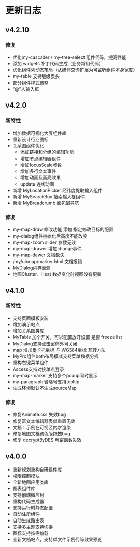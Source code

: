 # 更新日志

## v4.2.10
### 修复
- 优化my-cascader / my-tree-select 组件代码，提高性能
- 添加 widgets 补丁代码生成（业务常用代码）
- 优化组件列动态布局（从媒体查询扩展为可监听组件本身宽度）
- my-table 支持层级表头
- 部分组件样式调整
- “@”人输入框


## v4.2.0

### 新特性
- 增加数据可视化大屏组件库
- 重新设计行业图标
- 关系图组件优化
  - 添加链接和分组的编辑功能
  - 增加节点编辑器组件
  - 增加focusScale参数
  - 增加多行文本事件
  - 增加动画及高亮效果
  - update 连线动画
- 新增 MyLocationPicker 经纬度提取输入组件
- 新增 MySearchBox 搜索输入框组件
- 新增 MyBreadcrumb 面包屑导航

### 修复
- my-map-draw 修改功能 添加 指定修改目标的配置
- my-dialog组件初始化后高度不能改变
- my-map-zoom slider 参数无效
- my-map-drawer 增加change事件
- my-map-dawer 文档缺失
- /my/ui/map/marker.html 文档报错
- MyDialog内存泄漏
- 地图Cluster、Heat 数据变化时视图没有更新

## v4.1.0

### 新特性
- 支持页面模板安装
- 增加演示站点
- 增加关系图类库
- MyTable 加个开关，可以配置放开设置 是否 freeze list
- MyDialog支持点击窗体外可关闭
- map 增加墨卡托坐标 与 WGS84坐标 互转方法
- MyPro组件both布局模式支持菜单数据分拆
- 重构右键菜单组件
- Access支持对接单点登录
- my-map-marker 支持多个popup同时显示
- my-paragraph 省略号支持tooltip
- 生成环境默认不生成sourceMap

### 修复
- 修复Animate.css 失效bug
- 修复富文本编辑器表单重置无效
- 文档：示例在可视区内才渲染
- 修复地图文档调色版拖拽bug
- 修复 decryptByDES 解密函数失效

## v4.0.0

- 重新规划重构自研组件库
- 权限控制模块
- 全新地图应用类库
- 图表组件库
- 支持前端微应用
- 重构代码生成器
- 支持运行时静态配置
- 自动注册组件
- 自动生成路由表
- 支持多主题支持切换
- 图标支持按需加载
- 全新文档站点，支持单文件示例代码效果预览

